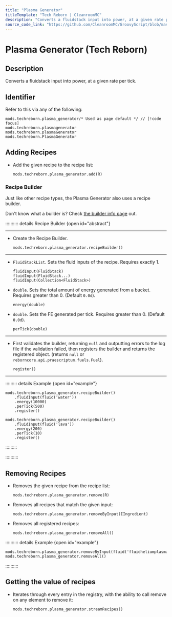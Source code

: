 ```yaml
---
title: "Plasma Generator"
titleTemplate: "Tech Reborn | CleanroomMC"
description: "Converts a fluidstack input into power, at a given rate per tick."
source_code_link: "https://github.com/CleanroomMC/GroovyScript/blob/master/src/main/java/com/cleanroommc/groovyscript/compat/mods/techreborn/PlasmaGenerator.java"
---
```


# Plasma Generator (Tech Reborn)

## Description

Converts a fluidstack input into power, at a given rate per tick.

## Identifier

Refer to this via any of the following:

```groovy:no-line-numbers {1}
mods.techreborn.plasma_generator/* Used as page default */ // [!code focus]
mods.techreborn.plasmagenerator
mods.techreborn.plasmaGenerator
mods.techreborn.PlasmaGenerator
```


## Adding Recipes

- Add the given recipe to the recipe list:

    ```groovy:no-line-numbers
    mods.techreborn.plasma_generator.add(R)
    ```


### Recipe Builder

Just like other recipe types, the Plasma Generator also uses a recipe builder.

Don't know what a builder is? Check [the builder info page](../../getting_started/builder.md) out.

:::::::::: details Recipe Builder {open id="abstract"}

---

- Create the Recipe Builder.

    ```groovy:no-line-numbers
    mods.techreborn.plasma_generator.recipeBuilder()
    ```

---

- `FluidStackList`. Sets the fluid inputs of the recipe. Requires exactly 1.

    ```groovy:no-line-numbers
    fluidInput(FluidStack)
    fluidInput(FluidStack...)
    fluidInput(Collection<FluidStack>)
    ```

- `double`. Sets the total amount of energy generated from a bucket. Requires greater than 0. (Default `0.0d`).

    ```groovy:no-line-numbers
    energy(double)
    ```

- `double`. Sets the FE generated per tick. Requires greater than 0. (Default `0.0d`).

    ```groovy:no-line-numbers
    perTick(double)
    ```

---

- First validates the builder, returning `null` and outputting errors to the log file if the validation failed, then registers the builder and returns the registered object. (returns `null` or `reborncore.api.praescriptum.fuels.Fuel`).

    ```groovy:no-line-numbers
    register()
    ```

---

::::::::: details Example {open id="example"}
```groovy:no-line-numbers
mods.techreborn.plasma_generator.recipeBuilder()
    .fluidInput(fluid('water'))
    .energy(10000)
    .perTick(500)
    .register()

mods.techreborn.plasma_generator.recipeBuilder()
    .fluidInput(fluid('lava'))
    .energy(200)
    .perTick(10)
    .register()
```

:::::::::

::::::::::

## Removing Recipes

- Removes the given recipe from the recipe list:

    ```groovy:no-line-numbers
    mods.techreborn.plasma_generator.remove(R)
    ```

- Removes all recipes that match the given input:

    ```groovy:no-line-numbers
    mods.techreborn.plasma_generator.removeByInput(IIngredient)
    ```

- Removes all registered recipes:

    ```groovy:no-line-numbers
    mods.techreborn.plasma_generator.removeAll()
    ```

:::::::::: details Example {open id="example"}
```groovy:no-line-numbers
mods.techreborn.plasma_generator.removeByInput(fluid('fluidheliumplasma'))
mods.techreborn.plasma_generator.removeAll()
```

::::::::::

## Getting the value of recipes

- Iterates through every entry in the registry, with the ability to call remove on any element to remove it:

    ```groovy:no-line-numbers
    mods.techreborn.plasma_generator.streamRecipes()
    ```
